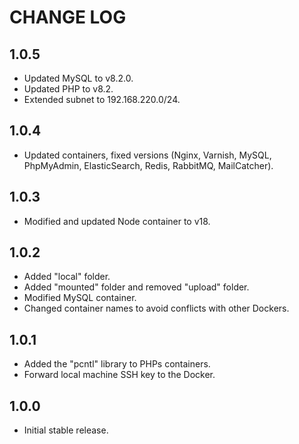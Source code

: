 # CHANGE LOG

## 1.0.5

- Updated MySQL to v8.2.0.
- Updated PHP to v8.2.
- Extended subnet to 192.168.220.0/24.

## 1.0.4

- Updated containers, fixed versions (Nginx, Varnish, MySQL, PhpMyAdmin, ElasticSearch, Redis, RabbitMQ, MailCatcher).

## 1.0.3

- Modified and updated Node container to v18.

## 1.0.2

- Added "local" folder.
- Added "mounted" folder and removed "upload" folder.
- Modified MySQL container.
- Changed container names to avoid conflicts with other Dockers.

## 1.0.1

- Added the "pcntl" library to PHPs containers.
- Forward local machine SSH key to the Docker.

## 1.0.0

- Initial stable release.